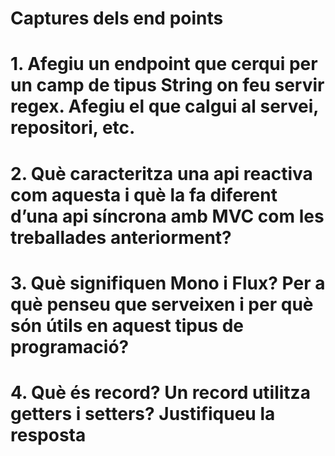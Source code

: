 # Captures dels end points

# 1. Afegiu un endpoint que cerqui per un camp de tipus String on feu servir regex. Afegiu el que calgui al servei, repositori, etc.

# 2. Què caracteritza una api reactiva com aquesta i què la fa diferent d’una api síncrona amb MVC com les treballades anteriorment?

# 3. Què signifiquen Mono i Flux? Per a què penseu que serveixen i per què són útils en aquest tipus de programació?

# 4. Què és record? Un record utilitza getters i setters? Justifiqueu la resposta